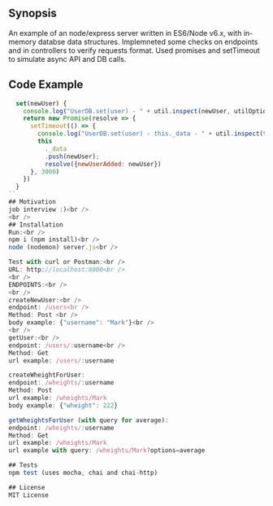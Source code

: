 ## Synopsis
An example of an node/express server written in ES6/Node v6.x, with in-memory databse data structures. Implemneted some checks on endpoints and in controllers to verify requests format. Used promises and setTimeout to simulate async API and DB calls.

## Code Example
```javascript
  set(newUser) {  
    console.log("UserDB.set(user) - " + util.inspect(newUser, utilOptions))  
    return new Promise(resolve => {  
      setTimeout(() => {  
        console.log("UserDB.set(user) - this._data - " + util.inspect(this._data, utilOptions));  
        this  
          ._data  
          .push(newUser);  
          resolve({newUserAdded: newUser})  
      }, 3000)  
    })  
  }  
``
## Motivation
job interview :)<br />
<br />
## Installation
Run:<br />
npm i (npm install)<br />
node (nodemon) server.js<br />

Test with curl or Postman:<br />
URL: http://localhost:8000<br />
<br />
ENDPOINTS:<br />
<br />
createNewUser:<br />
endpoint: /users<br />
Method: Post <br />
body example: {"username": "Mark"}<br />
<br />
getUser:<br />
endpoint: /users/:username<br />
Method: Get 
url example: /users/:username

createWheightForUser:
endpoint: /wheights/:username
Method: Post 
url example: /wheights/Mark
body example: {"wheight": 222}

getWheightsForUser (with query for average):
endpoint: /wheights/:username
Method: Get 
url example: /wheights/Mark
url example with query: /wheights/Mark?options=average

## Tests
npm test (uses mocha, chai and chai-http)

## License
MIT License